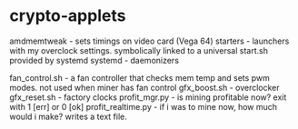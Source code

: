 # crypto-applets

amdmemtweak - sets timings on video card (Vega 64)
starters - launchers with my overclock settings. symbolically linked to a universal start.sh provided by systemd
systemd - daemonizers

fan_control.sh - a fan controller that checks mem temp and sets pwm modes. not used when miner has fan control
gfx_boost.sh - overclocker
gfx_reset.sh - factory clocks
profit_mgr.py - is mining profitable now? exit with 1 [err] or 0 [ok]
profit_realtime.py - if i was to mine now, how much would i make? writes a text file.

